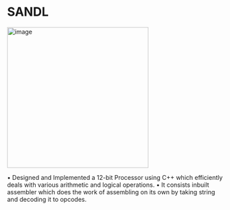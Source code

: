 # SANDL
<img width="329" alt="image" src="https://github.com/123Liki/SANDL/assets/98078313/532aa4cb-5191-4a4b-93df-8804cdbf8d16">

•	Designed and Implemented a 12-bit Processor using C++ which efficiently deals with various arithmetic and logical operations.
•	It consists inbuilt assembler which does the work of assembling on its own by taking string and decoding it to opcodes.


